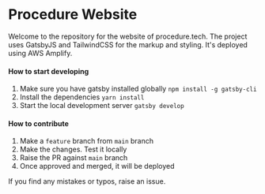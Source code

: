 # Procedure Website

Welcome to the repository for the website of procedure.tech. The project uses GatsbyJS and TailwindCSS for the markup and styling. It's deployed using AWS Amplify.

#### How to start developing

1. Make sure you have gatsby installed globally
   `npm install -g gatsby-cli`
2. Install the dependencies
   `yarn install`
3. Start the local development server
   `gatsby develop`

#### How to contribute

1. Make a `feature` branch from `main` branch
2. Make the changes. Test it locally
3. Raise the PR against `main` branch
4. Once approved and merged, it will be deployed

If you find any mistakes or typos, raise an issue.
